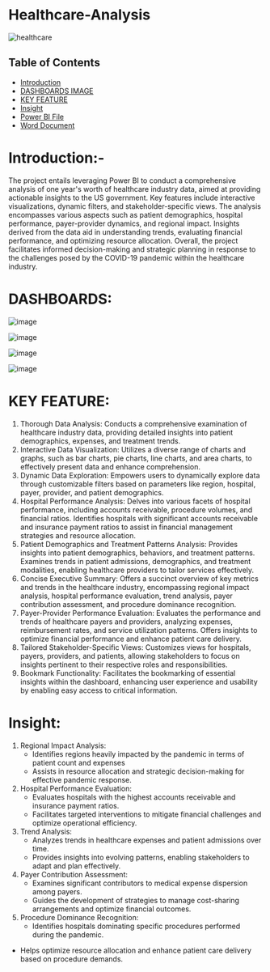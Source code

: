 # Healthcare-Analysis
![healthcare](https://github.com/madhavyawale7/Healthcare-Analysis/assets/159420665/ee96f434-baf0-49a7-88c2-da946eea9713)


## Table of Contents

- [Introduction](#Introduction)
- [DASHBOARDS IMAGE](#DASHBOARDS)
- [KEY FEATURE](#KEY-FEATURE)
- [Insight](#Insight)
- [Power BI File](https://github.com/madhavyawale7/University-Analysis/blob/main/Power%20BI%20Of%20University%20Success%20Analysis%20Project.pbix)
- [Word Document](https://github.com/madhavyawale7/University-Analysis/blob/main/Word%20Document%20Of%20University%20Success%20Analysis.docx)

# Introduction:-

The project entails leveraging Power BI to conduct a comprehensive analysis of one year's worth of healthcare industry data, aimed at providing actionable insights to the US government. Key features include interactive visualizations, dynamic filters, and stakeholder-specific views. The analysis encompasses various aspects such as patient demographics, hospital performance, payer-provider dynamics, and regional impact. Insights derived from the data aid in understanding trends, evaluating financial performance, and optimizing resource allocation. Overall, the project facilitates informed decision-making and strategic planning in response to the challenges posed by the COVID-19 pandemic within the healthcare industry.


# DASHBOARDS:

![image](https://github.com/madhavyawale7/Healthcare-Analysis/assets/159420665/861ca4d2-a8ce-49d6-a709-165237cf870c)

![image](https://github.com/madhavyawale7/Healthcare-Analysis/assets/159420665/7e8d6c8f-d2db-45d2-8127-9a966273350b)

![image](https://github.com/madhavyawale7/Healthcare-Analysis/assets/159420665/f0f3273c-56d7-4b23-b075-0cf4c33aca6c)

![image](https://github.com/madhavyawale7/Healthcare-Analysis/assets/159420665/35845077-94fd-441a-a03a-004de9d74f8c)

# KEY FEATURE:

1. Thorough Data Analysis: Conducts a comprehensive examination of healthcare industry data, providing detailed insights into patient demographics, expenses, and treatment trends.
2. Interactive Data Visualization: Utilizes a diverse range of charts and graphs, such as bar charts, pie charts, line charts, and area charts, to effectively present data and enhance comprehension.
3. Dynamic Data Exploration: Empowers users to dynamically explore data through customizable filters based on parameters like region, hospital, payer, provider, and patient demographics.
4. Hospital Performance Analysis: Delves into various facets of hospital performance, including accounts receivable, procedure volumes, and financial ratios. Identifies hospitals with significant accounts receivable and insurance payment ratios to assist in financial management strategies and resource allocation.
5. Patient Demographics and Treatment Patterns Analysis: Provides insights into patient demographics, behaviors, and treatment patterns. Examines trends in patient admissions, demographics, and treatment modalities, enabling healthcare providers to tailor services effectively.
6. Concise Executive Summary: Offers a succinct overview of key metrics and trends in the healthcare industry, encompassing regional impact analysis, hospital performance evaluation, trend analysis, payer contribution assessment, and procedure dominance recognition.
7. Payer-Provider Performance Evaluation: Evaluates the performance and trends of healthcare payers and providers, analyzing expenses, reimbursement rates, and service utilization patterns. Offers insights to optimize financial performance and enhance patient care delivery.
8. Tailored Stakeholder-Specific Views: Customizes views for hospitals, payers, providers, and patients, allowing stakeholders to focus on insights pertinent to their respective roles and responsibilities.
9. Bookmark Functionality: Facilitates the bookmarking of essential insights within the dashboard, enhancing user experience and usability by enabling easy access to critical information.

# Insight:

1. Regional Impact Analysis: 
   - Identifies regions heavily impacted by the pandemic in terms of patient count and expenses
   - Assists in resource allocation and strategic decision-making for effective pandemic response.
2. Hospital Performance Evaluation:
   - Evaluates hospitals with the highest accounts receivable and insurance payment ratios.
   - Facilitates targeted interventions to mitigate financial challenges and optimize operational efficiency.
3. Trend Analysis:
   - Analyzes trends in healthcare expenses and patient admissions over time.
   - Provides insights into evolving patterns, enabling stakeholders to adapt and plan effectively.
4. Payer Contribution Assessment:
   - Examines significant contributors to medical expense dispersion among payers.
   - Guides the development of strategies to manage cost-sharing arrangements and optimize financial outcomes.
5. Procedure Dominance Recognition:
   - Identifies hospitals dominating specific procedures performed during the pandemic.
 - Helps optimize resource allocation and enhance patient care delivery based on procedure demands.

